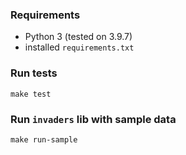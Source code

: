 ### Requirements
 - Python 3 (tested on 3.9.7)
 - installed `requirements.txt`


### Run tests

```shell
make test
```

### Run `invaders` lib with sample data

```shell
make run-sample
```
